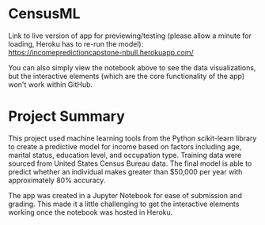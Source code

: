 # CensusML

Link to live version of app for previewing/testing (please allow a minute for loading, Heroku has to re-run the model):
https://incomepredictioncapstone-nbull.herokuapp.com/

You can also simply view the notebook above to see the data visualizations, but the interactive elements (which are the core functionality of the app) won't work within GitHub.


# Project Summary
This project used machine learning tools from the Python scikit-learn library to create a predictive model for income based on factors including age, marital status, education level, and occupation type. Training data were sourced from United States Census Bureau data. The final model is able to predict whether an individual makes greater than $50,000 per year with approximately 80% accuracy.

The app was created in a Jupyter Notebook for ease of submission and grading. This made it a little challenging to get the interactive elements working once the notebook was hosted in Heroku.
